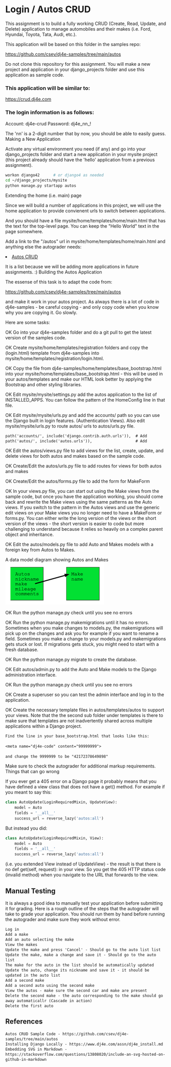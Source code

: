 # Login / Autos CRUD

This assignment is to build a fully working CRUD (Create, Read, Update, and Delete) application to manage automobiles and their makes (i.e. Ford, Hyundai, Toyota, Tata, Audi, etc.).

This application will be based on this folder in the samples repo:

https://github.com/csev/dj4e-samples/tree/main/autos

Do not clone this repository for this assignment. You will make a new project and application in your django_projects folder and use this application as sample code.

### This application will be similar to:

https://crud.dj4e.com

### The login information is as follows:

Account: dj4e-crud
Password: dj4e_nn_!

The 'nn' is a 2-digit number that by now, you should be able to easily guess.
Making a New Application

Activate any virtual environment you need (if any) and go into your django_projects folder and start a new application in your mysite project (this project already should have the 'hello' application from a previous assignment).

```bash
workon django42      # or django4 as needed
cd ~/django_projects/mysite
python manage.py startapp autos
```

Extending the home (i.e. main) page

Since we will build a number of applications in this project, we will use the home application to provide convienent urls to switch between applications.

And you should have a file mysite/home/templates/home/main.html that has the text for the top-level page. You can keep the "Hello World" text in the page somewhere.

Add a link to the "/autos" url in mysite/home/templates/home/main.html and anything else the autograder needs:

<li><a href="/autos">Autos CRUD</a></li>

It is a list because we will be adding more applications in future assignments. :)
Building the Autos Application

The essense of this task is to adapt the code from:

https://github.com/csev/dj4e-samples/tree/main/autos

and make it work in your autos project. As always there is a lot of code in dj4e-samples - be careful copying - and only copy code when you know why you are copying it. Go slowly.

Here are some tasks:

OK    Go into your dj4e-samples folder and do a git pull to get the latest version of the samples code.

OK    Create mysite/home/templates/registration folders and copy the (login.html) template from dj4e-samples into mysite/home/templates/registration/login.html.

OK    Copy the file from dj4e-samples/home/templates/base_bootstrap.html into your mysite/home/templates/base_bootstrap.html - this will be used in your autos/templates and make our HTML look better by applying the Bootstrap and other styling libraries.

OK    Edit mysite/mysite/settings.py add the autos application to the list of INSTALLED_APPS. You can follow the pattern of the HomeConfig line in that file.

OK    Edit mysite/mysite/urls.py and add the accounts/ path so you can use the Django built in login features. (Authentication Views). Also edit mysite/mysite/urls.py to route autos/ urls to autos/urls.py file.

    path('accounts/', include('django.contrib.auth.urls')),  # Add
    path('autos/', include('autos.urls')),                   # Add

OK    Edit the autos/views.py file to add views for the list, create, update, and delete views for both autos and makes based on the sample code.

OK    Create/Edit the autos/urls.py file to add routes for views for both autos and makes

OK    Create/Edit the autos/forms.py file to add the form for MakeForm

OK    In your views.py file, you can start out using the Make views from the sample code, but once you have the application working, you should come back and rewrite the Make views using the same patterns as the Auto views. If you switch to the pattern in the Autos views and use the generic edit views on your Make views you no longer need to have a MakeForm or forms.py. You can either write the long version of the views or the short version of the views - the short version is easier to code but more challenging to understand because it relies so heavily on a complex parent object and inheritance.

OK    Edit the autos/models.py file to add Auto and Makes models with a foreign key from Autos to Makes.

A data model diagram showing Autos and Makes
![create-forms-flow](./assets/AutosMakeDiagram.png)

OK    Run the python manage.py check until you see no errors

OK    Run the python manage.py makemigrations until it has no errors. Sometimes when you make changes to models.py, the makemigrations will pick up on the changes and ask you for example if you want to rename a field. Sometimes you make a change to your models.py and makemigrations gets stuck or lost. If migrations gets stuck, you might need to start with a fresh database.

OK    Run the python manage.py migrate to create the database.

OK    Edit autos/admin.py to add the Auto and Make models to the Django administration interface.

OK    Run the python manage.py check until you see no errors

OK    Create a superuser so you can test the admin interface and log in to the application.

OK    Create the necessary template files in autos/templates/autos to support your views. Note that the the second sub folder under templates is there to make sure that templates are not inadvertently shared across multiple applications within a Django project.

    Find the line in your base_bootstrap.html that looks like this:

    <meta name="dj4e-code" content="99999999">

    and change the 9999999 to be "42172378649898"

Make sure to check the autograder for additional markup requirements.
Things that can go wrong

If you ever get a 405 error on a Django page it probably means that you have defined a view class that does not have a get() method. For example if you meant to say this:

```python
class AutoUpdate(LoginRequiredMixin, UpdateView):
    model = Auto
    fields = '__all__'
    success_url = reverse_lazy('autos:all')
```

But instead you did:

```python
class AutoUpdate(LoginRequiredMixin, View):
    model = Auto
    fields = '__all__'
    success_url = reverse_lazy('autos:all')
```

(i.e. you extended View instead of UpdateView) - the result is that there is no def get(self, request): in your view. So you get the 405 HTTP status code (invalid method) when you navigate to the URL that forwards to the view.

## Manual Testing

It is always a good idea to manually test your application before submitting it for grading. Here is a rough outline of the steps that the autograder will take to grade your application. You should run them by hand before running the autograder and make sure they work without error.

    Log in
    Add a make
    Add an auto selecting the make
    View the makes
    Update the make and press 'Cancel' - Should go to the auto list list
    Update the make, make a change and save it - Should go to the auto list
    The make for the auto in the list should be automatically updated
    Update the auto, change its nickname and save it - it should be updated in the auto list
    Add a second make
    Add a second auto using the second make
    View the autos - make sure the second car and make are present
    Delete the second make - the auto corresponding to the make should go away automaticallr (Cascade in action)
    Delete the first auto

## References

    Autos CRUD Sample Code - https://github.com/csev/dj4e-samples/tree/main/autos
    Installing Django Locally - https://www.dj4e.com/assn/dj4e_install.md
    Embedding SVG in Markdown - https://stackoverflow.com/questions/13808020/include-an-svg-hosted-on-github-in-markdown
















